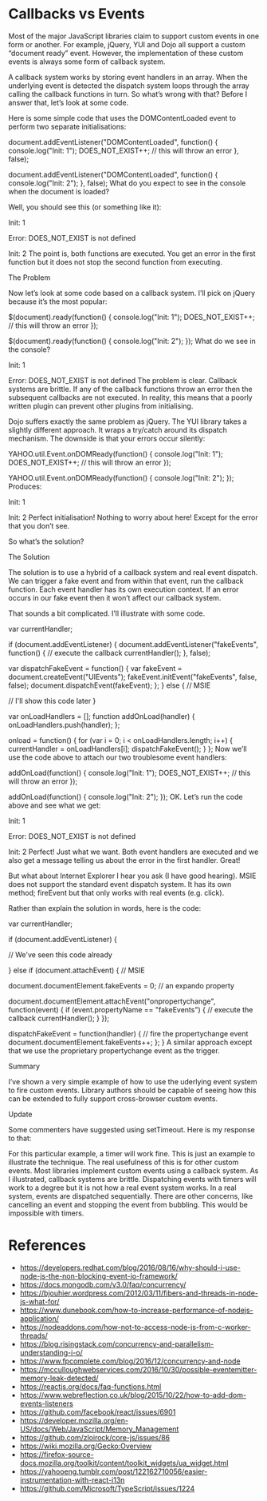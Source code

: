 # Callbacks vs Events

Most of the major JavaScript libraries claim to support custom events in one form or another. For example, jQuery, YUI and Dojo all support a custom “document ready” event. However, the implementation of these custom events is always some form of callback system.

A callback system works by storing event handlers in an array. When the underlying event is detected the dispatch system loops through the array calling the callback functions in turn. So what’s wrong with that? Before I answer that, let’s look at some code.

Here is some simple code that uses the DOMContentLoaded event to perform two separate initialisations:

document.addEventListener("DOMContentLoaded", function() {
  console.log("Init: 1");
  DOES_NOT_EXIST++; // this will throw an error
}, false);

document.addEventListener("DOMContentLoaded", function() {
  console.log("Init: 2");
}, false);
What do you expect to see in the console when the document is loaded?

Well, you should see this (or something like it):

Init: 1

Error: DOES_NOT_EXIST is not defined

Init: 2
The point is, both functions are executed. You get an error in the first function but it does not stop the second function from executing.

The Problem

Now let’s look at some code based on a callback system. I’ll pick on jQuery because it’s the most popular:

$(document).ready(function() {
  console.log("Init: 1");
  DOES_NOT_EXIST++; // this will throw an error
});

$(document).ready(function() {
  console.log("Init: 2");
});
What do we see in the console?

Init: 1

Error: DOES_NOT_EXIST is not defined
The problem is clear. Callback systems are brittle. If any of the callback functions throw an error then the subsequent callbacks are not executed. In reality, this means that a poorly written plugin can prevent other plugins from initialising.

Dojo suffers exactly the same problem as jQuery. The YUI library takes a slightly different approach. It wraps a try/catch around its dispatch mechanism. The downside is that your errors occur silently:

YAHOO.util.Event.onDOMReady(function() {
  console.log("Init: 1");
  DOES_NOT_EXIST++; // this will throw an error
});

YAHOO.util.Event.onDOMReady(function() {
  console.log("Init: 2");
});
Produces:

Init: 1

Init: 2
Perfect initialisation! Nothing to worry about here! Except for the error that you don’t see.

So what’s the solution?

The Solution

The solution is to use a hybrid of a callback system and real event dispatch. We can trigger a fake event and from within that event, run the callback function. Each event handler has its own execution context. If an error occurs in our fake event then it won’t affect our callback system.

That sounds a bit complicated. I’ll illustrate with some code.

var currentHandler;

if (document.addEventListener) {
  document.addEventListener("fakeEvents", function() {
    // execute the callback
    currentHandler();
  }, false);

  var dispatchFakeEvent = function() {
    var fakeEvent = document.createEvent("UIEvents");
    fakeEvent.initEvent("fakeEvents", false, false);
    document.dispatchEvent(fakeEvent);
  };
} else { // MSIE

  // I'll show this code later
}

var onLoadHandlers = [];
function addOnLoad(handler) {
  onLoadHandlers.push(handler);
};

onload = function() {
  for (var i = 0; i < onLoadHandlers.length; i++) {
    currentHandler = onLoadHandlers[i];
    dispatchFakeEvent();
  }
};
Now we’ll use the code above to attach our two troublesome event handlers:

addOnLoad(function() {
  console.log("Init: 1");
  DOES_NOT_EXIST++; // this will throw an error
});

addOnLoad(function() {
  console.log("Init: 2");
});
OK. Let’s run the code above and see what we get:

Init: 1

Error: DOES_NOT_EXIST is not defined

Init: 2
Perfect! Just what we want. Both event handlers are executed and we also get a message telling us about the error in the first handler. Great!

But what about Internet Explorer I hear you ask (I have good hearing). MSIE does not support the standard event dispatch system. It has its own method; fireEvent but that only works with real events (e.g. click).

Rather than explain the solution in words, here is the code:

var currentHandler;

if (document.addEventListener) {

  // We've seen this code already

} else if (document.attachEvent) { // MSIE

  document.documentElement.fakeEvents = 0; // an expando property

  document.documentElement.attachEvent("onpropertychange", function(event) {
    if (event.propertyName == "fakeEvents") {
      // execute the callback
      currentHandler();
    }
  });

  dispatchFakeEvent = function(handler) {
    // fire the propertychange event
    document.documentElement.fakeEvents++;
  };
}
A similar approach except that we use the proprietary propertychange event as the trigger.

Summary

I’ve shown a very simple example of how to use the uderlying event system to fire custom events. Library authors should be capable of seeing how this can be extended to fully support cross-browser custom events.

Update

Some commenters have suggested using setTimeout. Here is my response to that:

For this particular example, a timer will work fine. This is just an example to illustrate the technique. The real usefulness of this is for other custom events. Most libraries implement custom events using a callback system. As I illustrated, callback systems are brittle. Dispatching events with timers will work to a degree but it is not how a real event system works. In a real system, events are dispatched sequentially. There are other concerns, like cancelling an event and stopping the event from bubbling. This would be impossible with timers.

# References
* https://developers.redhat.com/blog/2016/08/16/why-should-i-use-node-js-the-non-blocking-event-io-framework/
* https://docs.mongodb.com/v3.0/faq/concurrency/
* https://bjouhier.wordpress.com/2012/03/11/fibers-and-threads-in-node-js-what-for/
* https://www.dunebook.com/how-to-increase-performance-of-nodejs-application/
* https://nodeaddons.com/how-not-to-access-node-js-from-c-worker-threads/
* https://blog.risingstack.com/concurrency-and-parallelism-understanding-i-o/
* https://www.fpcomplete.com/blog/2016/12/concurrency-and-node
* https://mcculloughwebservices.com/2016/10/30/possible-eventemitter-memory-leak-detected/
* https://reactjs.org/docs/faq-functions.html
* https://www.webreflection.co.uk/blog/2015/10/22/how-to-add-dom-events-listeners
* https://github.com/facebook/react/issues/6901
* https://developer.mozilla.org/en-US/docs/Web/JavaScript/Memory_Management
* https://github.com/zloirock/core-js/issues/86
* https://wiki.mozilla.org/Gecko:Overview
* https://firefox-source-docs.mozilla.org/toolkit/content/toolkit_widgets/ua_widget.html
* https://yahooeng.tumblr.com/post/122162710056/easier-instrumentation-with-react-i13n
* https://github.com/Microsoft/TypeScript/issues/1224
